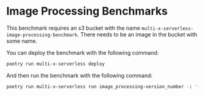 # Image Processing Benchmarks

This benchmark requires an s3 bucket with the name `multi-x-serverless-image-processing-benchmark`. There needs to be an image in the bucket with some name.

You can deploy the benchmark with the following command:

```bash
poetry run multi-x-serverless deploy
```

And then run the benchmark with the following command:

```bash
poetry run multi-x-serverless run image_processing-version_number -i '{"message": "image_name.jpeg"}'
```
